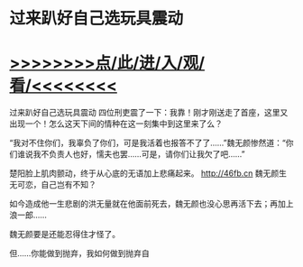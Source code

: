 # 过来趴好自己选玩具震动

# <a href="https://github.com/aihcr/keda/issues/1">>>>>>>>>点/此/进/入/观/看/<<<<<<<<</a>

过来趴好自己选玩具震动
四位刑吏震了一下：我靠！刚才刚送走了首座，这里又出现一个！怎么这天下间的情种在这一刻集中到这里来了么？

“我对不住你们，我辜负了你们，可是我活着也报答不了了……”魏无颜惨然道：“你们谁说我不负责人也好，懦夫也罢……可是，请你们让我欠了吧……”

楚阳脸上肌肉颤动，终于从心底的无语加上悲痛起来。
http://46fb.cn
魏无颜生无可恋，自己岂有不知？

如今造成他一生悲剧的洪无量就在他面前死去，魏无颜也没心思再活下去；再加上浪一郎……

魏无颜要是还能忍得住才怪了。

但……你能做到抛弃，我如何做到抛弃自
